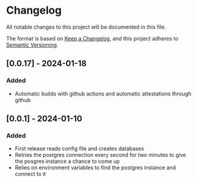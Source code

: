 # Changelog

All notable changes to this project will be documented in this file.

The format is based on [Keep a Changelog](https://keepachangelog.com/en/1.0.0/),
and this project adheres to [Semantic Versioning](https://semver.org/spec/v2.0.0.html).

## [0.0.17] - 2024-01-18

### Added

- Automatic builds with github actions and automatic attestations through github

## [0.0.1] - 2024-01-10

### Added

- First release reads config file and creates databases
- Retries the postgres connection every second for two minutes to give the posgres instance a chance to come up
- Relies on environment variables to find the postgres instance and connect to it
